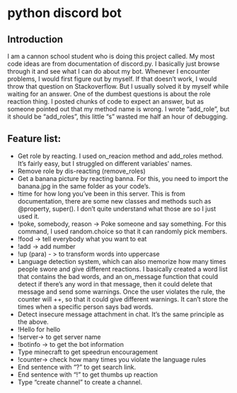 # python discord bot
## Introduction
I am a cannon school student who is doing this project called. My most code ideas are from documentation of discord.py. I basically just browse through it and see what I can do about my bot. Whenever I encounter problems, I would first figure out by myself. If that doesn’t work,  I would throw that question on Stackoverflow. But I usually solved it by myself while waiting for an answer. One of the dumbest questions is about the role reaction thing. I posted chunks of code to expect an answer, but as someone pointed out that my method name is wrong. I wrote “add_role”, but it should be “add_roles”, this little “s” wasted me half an hour of debugging.


## Feature list:
* Get role by reacting. I used on_reacion method and add_roles method. It’s fairly easy, but I struggled on different variables' names.
* Remove role by dis-reacting (remove_roles)
* Get a banana picture by reacting banna. For this, you need to import the banana.jpg in the same folder as your code’s.
* !time for how long you’ve been in this server. This is from documentation, there are some new classes and methods such as @property, super(). I don’t quite understand what those are so I just used it.
* !poke, somebody, reason -> Poke someone and say something. For this command, I used random.choice so that it can randomly pick members.
* !food -> tell everybody what you want to eat
* !add -> add number
* !up (para) - > to transform words into uppercase
* Language detection system, which can also memorize how many times people swore and give different reactions. I basically created a word list that contains the bad words, and an on_message function that could detect if there’s any word in that message, then it could delete that message and send some warnings. Once the user violates the rule, the counter will ++, so that it could give different warnings. It can’t store the times when a specific person says bad words.
* Detect insecure message attachment in chat. It’s the same principle as the above.
* !Hello for hello
* !server-> to get server name
* !botinfo -> to get the bot information
* Type minecraft to get speedrun encouragement
* !counter-> check how many times you violate the language rules
* End sentence with “?” to get search link.
* End sentence with “!” to get thumbs up reaction
* Type “create channel” to create a channel.
